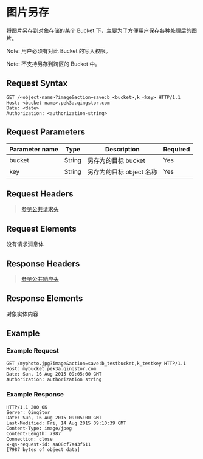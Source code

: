 ---
---

# 图片另存

将图片另存到对象存储的某个 Bucket 下，主要为了方便用户保存各种处理后的图片。

Note: 用户必须有对此 Bucket 的写入权限。

Note: 不支持另存到跨区的 Bucket 中。

## Request Syntax

```http
GET /<object-name>?image&action=save:b_<bucket>,k_<key> HTTP/1.1
Host: <bucket-name>.pek3a.qingstor.com
Date: <date>
Authorization: <authorization-string>
```

## Request Parameters

| Parameter name | Type | Description | Required |
| - | - | - | - |
| bucket | String | 另存为的目标 bucket | Yes |
| key | String | 另存为的目标 object 名称 |Yes |

## Request Headers

> [参见公共请求头](https://docs.qingcloud.com/qingstor/api/common/common_header)

## Request Elements

没有请求消息体

## Response Headers

> [参见公共响应头](https://docs.qingcloud.com/qingstor/api/common/common_header#响应头字段-response-header)

## Response Elements

对象实体内容

## Example

### Example Request

```http
GET /myphoto.jpg?image&action=save:b_testbucket,k_testkey HTTP/1.1
Host: mybucket.pek3a.qingstor.com
Date: Sun, 16 Aug 2015 09:05:00 GMT
Authorization: authorization string
```

### Example Response

```http
HTTP/1.1 200 OK
Server: QingStor
Date: Sun, 16 Aug 2015 09:05:00 GMT
Last-Modified: Fri, 14 Aug 2015 09:10:39 GMT
Content-Type: image/jpeg
Content-Length: 7987
Connection: close
x-qs-request-id: aa08cf7a43f611
[7987 bytes of object data]
```

